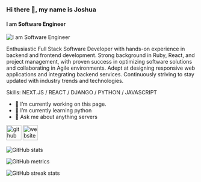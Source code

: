 ### Hi there 👋, my name is Joshua
#### I am Software Engineer
![I am Software Engineer](h)

Enthusiastic Full Stack Software Developer with hands-on experience in backend and frontend development. Strong background in Ruby, React, and project management, with proven success in optimizing software solutions and collaborating in Agile environments. Adept at designing responsive web applications and integrating backend services. Continuously striving to stay updated with industry trends and technologies.

Skills: NEXT.JS / REACT / DJANGO / PYTHON / JAVASCRIPT

- 🔭 I’m currently working on this page. 
- 🌱 I’m currently learning python 
- 💬 Ask me about anything servers 


[<img src='https://cdn.jsdelivr.net/npm/simple-icons@3.0.1/icons/github.svg' alt='github' height='40'>](https://github.com/https://github.com/angugo)  [<img src='https://cdn.jsdelivr.net/npm/simple-icons@3.0.1/icons/icloud.svg' alt='website' height='40'>](https://anthos-iss.vercel.app/)  

![GitHub stats](https://github-readme-stats.vercel.app/api?username=https://github.com/angugo&show_icons=true)  

![GitHub metrics](https://metrics.lecoq.io/https://github.com/angugo)  

![GitHub streak stats](https://streak-stats.demolab.com/?user=https://github.com/angugo)  

